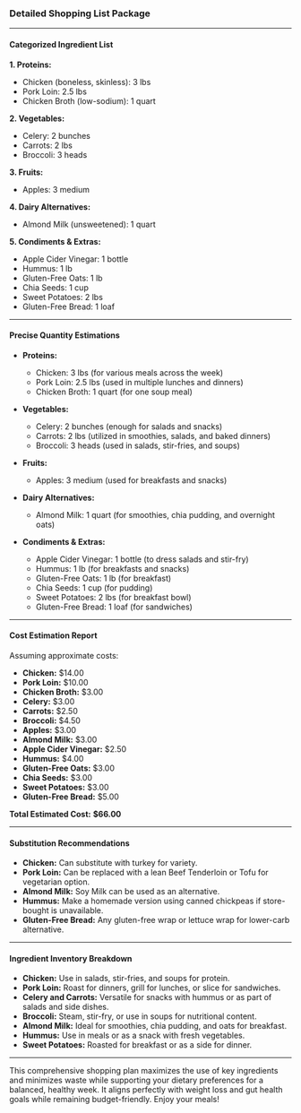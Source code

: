 ### **Detailed Shopping List Package**

---

#### **Categorized Ingredient List**

**1. Proteins:**
- Chicken (boneless, skinless): 3 lbs  
- Pork Loin: 2.5 lbs  
- Chicken Broth (low-sodium): 1 quart  

**2. Vegetables:**
- Celery: 2 bunches  
- Carrots: 2 lbs  
- Broccoli: 3 heads  

**3. Fruits:**
- Apples: 3 medium  

**4. Dairy Alternatives:**
- Almond Milk (unsweetened): 1 quart  

**5. Condiments & Extras:**
- Apple Cider Vinegar: 1 bottle  
- Hummus: 1 lb  
- Gluten-Free Oats: 1 lb  
- Chia Seeds: 1 cup  
- Sweet Potatoes: 2 lbs  
- Gluten-Free Bread: 1 loaf  

---

#### **Precise Quantity Estimations**

- **Proteins:**
  - Chicken: 3 lbs (for various meals across the week)  
  - Pork Loin: 2.5 lbs (used in multiple lunches and dinners)  
  - Chicken Broth: 1 quart (for one soup meal)

- **Vegetables:**
  - Celery: 2 bunches (enough for salads and snacks)  
  - Carrots: 2 lbs (utilized in smoothies, salads, and baked dinners)  
  - Broccoli: 3 heads (used in salads, stir-fries, and soups)

- **Fruits:**
  - Apples: 3 medium (used for breakfasts and snacks)

- **Dairy Alternatives:**
  - Almond Milk: 1 quart (for smoothies, chia pudding, and overnight oats)

- **Condiments & Extras:**
  - Apple Cider Vinegar: 1 bottle (to dress salads and stir-fry)
  - Hummus: 1 lb (for breakfasts and snacks)
  - Gluten-Free Oats: 1 lb (for breakfast)
  - Chia Seeds: 1 cup (for pudding)
  - Sweet Potatoes: 2 lbs (for breakfast bowl)
  - Gluten-Free Bread: 1 loaf (for sandwiches)

---

#### **Cost Estimation Report**

Assuming approximate costs:
- **Chicken:** $14.00  
- **Pork Loin:** $10.00  
- **Chicken Broth:** $3.00  
- **Celery:** $3.00  
- **Carrots:** $2.50  
- **Broccoli:** $4.50  
- **Apples:** $3.00  
- **Almond Milk:** $3.00  
- **Apple Cider Vinegar:** $2.50  
- **Hummus:** $4.00  
- **Gluten-Free Oats:** $3.00  
- **Chia Seeds:** $3.00  
- **Sweet Potatoes:** $3.00  
- **Gluten-Free Bread:** $5.00  

**Total Estimated Cost:** **$66.00**

---

#### **Substitution Recommendations**
- **Chicken:** Can substitute with turkey for variety.
- **Pork Loin:** Can be replaced with a lean Beef Tenderloin or Tofu for vegetarian option.
- **Almond Milk:** Soy Milk can be used as an alternative.
- **Hummus:** Make a homemade version using canned chickpeas if store-bought is unavailable.
- **Gluten-Free Bread:** Any gluten-free wrap or lettuce wrap for lower-carb alternative.

---

#### **Ingredient Inventory Breakdown**

- **Chicken:** Use in salads, stir-fries, and soups for protein.
- **Pork Loin:** Roast for dinners, grill for lunches, or slice for sandwiches.
- **Celery and Carrots:** Versatile for snacks with hummus or as part of salads and side dishes.
- **Broccoli:** Steam, stir-fry, or use in soups for nutritional content.
- **Almond Milk:** Ideal for smoothies, chia pudding, and oats for breakfast.
- **Hummus:** Use in meals or as a snack with fresh vegetables.
- **Sweet Potatoes:** Roasted for breakfast or as a side for dinner.

---

This comprehensive shopping plan maximizes the use of key ingredients and minimizes waste while supporting your dietary preferences for a balanced, healthy week. It aligns perfectly with weight loss and gut health goals while remaining budget-friendly. Enjoy your meals!